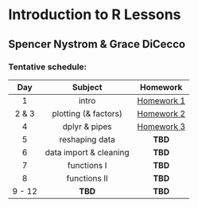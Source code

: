 # Introduction to R Lessons
## Spencer Nystrom & Grace DiCecco

### Tentative schedule:
|Day | Subject | Homework |
|:--:|:---:|:------------:|
|1  |intro | [Homework 1](https://github.com/UNC-HLC-R-Intro/lessons/blob/master/class_introduction/Homework1.Rmd) |
|2 & 3  |plotting (& factors) | [Homework 2](https://github.com/UNC-HLC-R-Intro/lessons/blob/master/intro_to_ggplot/HLC_intro_to_ggplot.md) |
|4  |dplyr & pipes |[Homework 3](https://github.com/UNC-HLC-R-Intro/lessons/blob/master/intro_to_dplyr/HLC_intro_to_dplyr.md) |
|5  |reshaping data |**TBD** |
|6  |data import & cleaning |**TBD** |
|7  |functions I |**TBD** |
|8  |functions II |**TBD** |
|9 - 12 | **TBD** |**TBD** |

